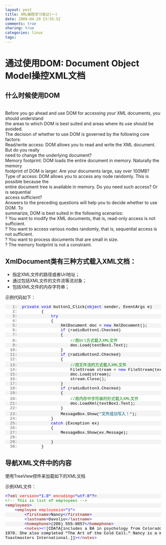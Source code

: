 ```yaml
---
layout: post
title: XML编程学习笔记(一)
date: 2009-04-29 23:55:52
comments: true
sharing: true
categories: linux
tags: 
---
```


<h1>通过使用DOM: Document Object Model操控XML文档</h1>  <h2>什么时候使用DOM </h2>  <p>   <br />Before you go ahead and use DOM for accessing your XML documents, you should understand     <br />the areas to which DOM is best suited and areas where its use should be avoided.     <br />The decision of whether to use DOM is governed by the following core factors:     <br />Read/write access: DOM allows you to read and write the XML document. But do you really     <br />need to change the underlying document?     <br />Memory footprint: DOM loads the entire document in memory. Naturally the memory     <br />footprint of DOM is larger. Are your documents large, say over 100MB?     <br />Type of access: DOM allows you to access any node randomly. This is possible because the     <br />entire document tree is available in memory. Do you need such access? Or is sequential     <br />access sufficient?     <br />Answers to the preceding questions will help you to decide whether to use DOM. To     <br />summarize, DOM is best suited in the following scenarios:     <br />? You want to modify the XML documents, that is, read-only access is not sufficient.     <br />? You want to access various nodes randomly, that is, sequential access is not sufficient.     <br />? You want to process documents that are small in size.     <br />? The memory footprint is not a constraint.</p>  <h2>XmlDocument类有三种方式载入XML文档：</h2>  <ul>   <li>指定XML文件的路径或者Url地址； </li>    <li>通过包括XML文件的文件流等流对象； </li>    <li>包括XML文件的内存字符串；</li> </ul>  <p>示例代码如下：</p>  <div class="csharpcode">   <pre class="alt"><span class="lnum">   1:  </span><span class="kwrd">private</span> <span class="kwrd">void</span> button1_Click(<span class="kwrd">object</span> sender, EventArgs e)</pre>

  <pre><span class="lnum">   2:  </span>        {</pre>

  <pre class="alt"><span class="lnum">   3:  </span>            <span class="kwrd">try</span></pre>

  <pre><span class="lnum">   4:  </span>            {</pre>

  <pre class="alt"><span class="lnum">   5:  </span>                XmlDocument doc = <span class="kwrd">new</span> XmlDocument();</pre>

  <pre><span class="lnum">   6:  </span>                <span class="kwrd">if</span> (radioButton1.Checked)</pre>

  <pre class="alt"><span class="lnum">   7:  </span>                {</pre>

  <pre><span class="lnum">   8:  </span>                    <span class="rem">//用Url方式载入XML文件</span></pre>

  <pre class="alt"><span class="lnum">   9:  </span>                    doc.Load(textBox1.Text);                    </pre>

  <pre><span class="lnum">  10:  </span>                }</pre>

  <pre class="alt"><span class="lnum">  11:  </span>                <span class="kwrd">if</span> (radioButton2.Checked)</pre>

  <pre><span class="lnum">  12:  </span>                {</pre>

  <pre class="alt"><span class="lnum">  13:  </span>                    <span class="rem">//用文件流的方式载入XML文件</span></pre>

  <pre><span class="lnum">  14:  </span>                    FileStream stream = <span class="kwrd">new</span> FileStream(textBox1.Text, FileMode.Open);</pre>

  <pre class="alt"><span class="lnum">  15:  </span>                    doc.Load(stream);</pre>

  <pre><span class="lnum">  16:  </span>                    stream.Close();</pre>

  <pre class="alt"><span class="lnum">  17:  </span>                }</pre>

  <pre><span class="lnum">  18:  </span>                <span class="kwrd">if</span> (radioButton3.Checked)</pre>

  <pre class="alt"><span class="lnum">  19:  </span>                {</pre>

  <pre><span class="lnum">  20:  </span>                    <span class="rem">//用内存中字符串的形式载入XML文件</span></pre>

  <pre class="alt"><span class="lnum">  21:  </span>                    doc.LoadXml(textBox1.Text);</pre>

  <pre><span class="lnum">  22:  </span>                }</pre>

  <pre class="alt"><span class="lnum">  23:  </span>                MessageBox.Show(<span class="str">&quot;文件成功写入！&quot;</span>);</pre>

  <pre><span class="lnum">  24:  </span>            }</pre>

  <pre class="alt"><span class="lnum">  25:  </span>            <span class="kwrd">catch</span> (Exception ex)</pre>

  <pre><span class="lnum">  26:  </span>            {</pre>

  <pre class="alt"><span class="lnum">  27:  </span>                MessageBox.Show(ex.Message);</pre>

  <pre><span class="lnum">  28:  </span>                </pre>

  <pre class="alt"><span class="lnum">  29:  </span>            }</pre>

  <pre><span class="lnum">  30:  </span>        }</pre>
</div>
<style type="text/css">
.csharpcode, .csharpcode pre
{
	font-size: small;
	color: black;
	font-family: consolas, "Courier New", courier, monospace;
	background-color: #ffffff;
	/*white-space: pre;*/
}
.csharpcode pre { margin: 0em; }
.csharpcode .rem { color: #008000; }
.csharpcode .kwrd { color: #0000ff; }
.csharpcode .str { color: #006080; }
.csharpcode .op { color: #0000c0; }
.csharpcode .preproc { color: #cc6633; }
.csharpcode .asp { background-color: #ffff00; }
.csharpcode .html { color: #800000; }
.csharpcode .attr { color: #ff0000; }
.csharpcode .alt 
{
	background-color: #f4f4f4;
	width: 100%;
	margin: 0em;
}
.csharpcode .lnum { color: #606060; }</style><style type="text/css">
.csharpcode, .csharpcode pre
{
	font-size: small;
	color: black;
	font-family: consolas, "Courier New", courier, monospace;
	background-color: #ffffff;
	/*white-space: pre;*/
}
.csharpcode pre { margin: 0em; }
.csharpcode .rem { color: #008000; }
.csharpcode .kwrd { color: #0000ff; }
.csharpcode .str { color: #006080; }
.csharpcode .op { color: #0000c0; }
.csharpcode .preproc { color: #cc6633; }
.csharpcode .asp { background-color: #ffff00; }
.csharpcode .html { color: #800000; }
.csharpcode .attr { color: #ff0000; }
.csharpcode .alt 
{
	background-color: #f4f4f4;
	width: 100%;
	margin: 0em;
}
.csharpcode .lnum { color: #606060; }</style>

<p></p>

<p></p>

<h2>导航XML文件中的内容</h2>

<p>使用TreeView控件来加载如下的XML文档</p>

<p>示例XML文件：</p>

<div class="csharpcode">
  <pre class="alt"><span class="kwrd">&lt;?</span><span class="html">xml</span> <span class="attr">version</span><span class="kwrd">=&quot;1.0&quot;</span> <span class="attr">encoding</span><span class="kwrd">=&quot;utf-8&quot;</span>?<span class="kwrd">&gt;</span></pre>

  <pre><span class="rem">&lt;!-- This is list of employees --&gt;</span></pre>

  <pre class="alt"><span class="kwrd">&lt;</span><span class="html">employees</span><span class="kwrd">&gt;</span></pre>

  <pre>    <span class="kwrd">&lt;</span><span class="html">employee</span> <span class="attr">employeeid</span><span class="kwrd">=&quot;1&quot;</span><span class="kwrd">&gt;</span></pre>

  <pre class="alt">        <span class="kwrd">&lt;</span><span class="html">firstname</span><span class="kwrd">&gt;</span>Nancy<span class="kwrd">&lt;/</span><span class="html">firstname</span><span class="kwrd">&gt;</span></pre>

  <pre>        <span class="kwrd">&lt;</span><span class="html">lastname</span><span class="kwrd">&gt;</span>Davolio<span class="kwrd">&lt;/</span><span class="html">lastname</span><span class="kwrd">&gt;</span></pre>

  <pre class="alt">        <span class="kwrd">&lt;</span><span class="html">homephone</span><span class="kwrd">&gt;</span>(206) 555-9857<span class="kwrd">&lt;/</span><span class="html">homephone</span><span class="kwrd">&gt;</span></pre>

  <pre>        <span class="kwrd">&lt;</span><span class="html">notes</span><span class="kwrd">&gt;&lt;!</span>[CDATA[includes a BA in psychology from Colorado State University in</pre>

  <pre class="alt">1970. She also completed &quot;The Art of the Cold Call.&quot; Nancy is a member of</pre>

  <pre>Toastmasters International.]]<span class="kwrd">&gt;&lt;/</span><span class="html">notes</span><span class="kwrd">&gt;</span></pre>

 